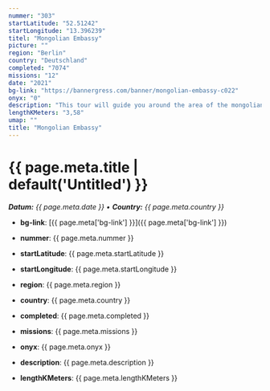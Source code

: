 ```yaml
---
nummer: "303"
startLatitude: "52.51242"
startLongitude: "13.396239"
titel: "Mongolian Embassy"
picture: ""
region: "Berlin"
country: "Deutschland"
completed: "7074"
missions: "12"
date: "2021"
bg-link: "https://bannergress.com/banner/mongolian-embassy-c022"
onyx: "0"
description: "This tour will guide you around the area of the mongolian embassy.  Located near Hausvogteiplatz and famous Gendarmenmarkt are only a few minutes away."
lengthKMeters: "3,58"
umap: ""
title: "Mongolian Embassy"
---
```

# {{ page.meta.title | default('Untitled') }}

_**Datum:** {{ page.meta.date }} • **Country:** {{ page.meta.country }}_

- **bg-link**: [{{ page.meta['bg-link'] }}]({{ page.meta['bg-link'] }})

- **nummer**: {{ page.meta.nummer }}
- **startLatitude**: {{ page.meta.startLatitude }}
- **startLongitude**: {{ page.meta.startLongitude }}
- **region**: {{ page.meta.region }}
- **country**: {{ page.meta.country }}
- **completed**: {{ page.meta.completed }}
- **missions**: {{ page.meta.missions }}
- **onyx**: {{ page.meta.onyx }}
- **description**: {{ page.meta.description }}
- **lengthKMeters**: {{ page.meta.lengthKMeters }}
